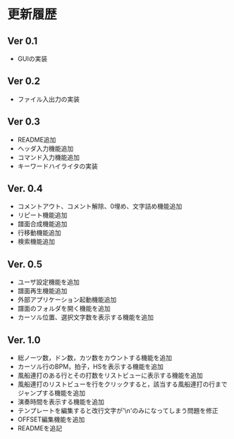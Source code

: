 ﻿# 更新履歴

## Ver 0.1
- GUIの実装

## Ver 0.2
- ファイル入出力の実装

## Ver 0.3
- README追加
- ヘッダ入力機能追加
- コマンド入力機能追加
- キーワードハイライタの実装

## Ver. 0.4
- コメントアウト、コメント解除、0埋め、文字詰め機能追加
- リピート機能追加
- 譜面合成機能追加
- 行移動機能追加
- 検索機能追加

## Ver. 0.5
- ユーザ設定機能を追加
- 譜面再生機能追加
- 外部アプリケーション起動機能追加
- 譜面のフォルダを開く機能を追加
- カーソル位置、選択文字数を表示する機能を追加

## Ver. 1.0
- 総ノーツ数，ドン数，カツ数をカウントする機能を追加
- カーソル行のBPM，拍子，HSを表示する機能を追加
- 風船連打のある行とその打数をリストビューに表示する機能を追加
- 風船連打のリストビューを行をクリックすると，該当する風船連打の行までジャンプする機能を追加
- 演奏時間を表示する機能を追加
- テンプレートを編集すると改行文字が'\n'のみになってしまう問題を修正
- OFFSET編集機能を追加
- READMEを追記